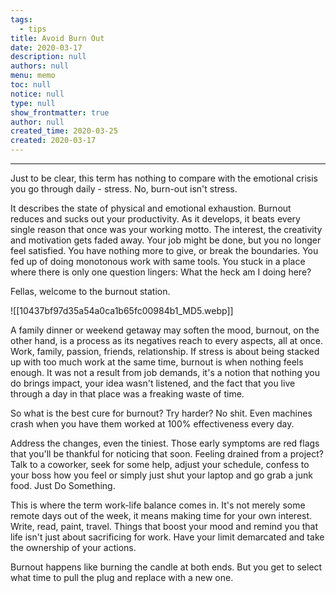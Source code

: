 ```yaml
---
tags: 
  - tips
title: Avoid Burn Out
date: 2020-03-17
description: null
authors: null
menu: memo
toc: null
notice: null
type: null
show_frontmatter: true
author: null
created_time: 2020-03-25
created: 2020-03-17
---
```


---


Just to be clear, this term has nothing to compare with the emotional crisis you go through daily - stress. No, burn-out isn't stress.


It describes the state of physical and emotional exhaustion. Burnout reduces and sucks out your productivity. As it develops, it beats every single reason that once was your working motto. The interest, the creativity and motivation gets faded away. Your job might be done, but you no longer feel satisfied. You have nothing more to give, or break the boundaries. You fed up of doing monotonous work with same tools. You stuck in a place where there is only one question lingers: What the heck am I doing here?


Fellas, welcome to the burnout station.


![[10437bf97d35a54a0ca1b65fc00984b1_MD5.webp]]



A family dinner or weekend getaway may soften the mood, burnout, on the other hand, is a process as its negatives reach to every aspects, all at once. Work, family, passion, friends, relationship. If stress is about being stacked up with too much work at the same time, burnout is when nothing feels enough. It was not a result from job demands, it's a notion that nothing you do brings impact, your idea wasn't listened, and the fact that you live through a day in that place was a freaking waste of time.


So what is the best cure for burnout? Try harder? No shit. Even machines crash when you have them worked at 100% effectiveness every day.


Address the changes, even the tiniest. Those early symptoms are red flags that you'll be thankful for noticing that soon. Feeling drained from a project? Talk to a coworker, seek for some help, adjust your schedule, confess to your boss how you feel or simply just shut your laptop and go grab a junk food. <span style='color:pink_background'>Just Do Something</span>.


This is where the term work-life balance comes in. It's not merely some remote days out of the week, it means making time for your own interest. Write, read, paint, travel. Things that boost your mood and remind you that life isn't just about sacrificing for work. Have your limit demarcated and take the ownership of your actions.


Burnout happens like burning the candle at both ends. But you get to select what time to pull the plug and replace with a new one.

